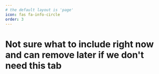 ```yaml
---
# the default layout is 'page'
icon: fas fa-info-circle
order: 3
---
```



# Not sure what to include right now and can remove later if we don't need this tab